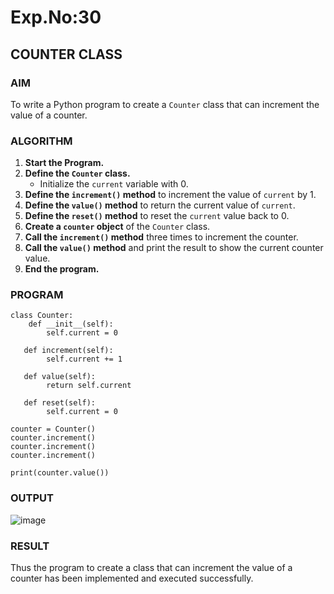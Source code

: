 # Exp.No:30  
## COUNTER CLASS

### AIM  
To write a Python program to create a `Counter` class that can increment the value of a counter.


### ALGORITHM

1. **Start the Program.**
2. **Define the `Counter` class.**
   - Initialize the `current` variable with 0.
3. **Define the `increment()` method** to increment the value of `current` by 1.
4. **Define the `value()` method** to return the current value of `current`.
5. **Define the `reset()` method** to reset the `current` value back to 0.
6. **Create a `counter` object** of the `Counter` class.
7. **Call the `increment()` method** three times to increment the counter.
8. **Call the `value()` method** and print the result to show the current counter value.
9. **End the program.**


### PROGRAM

```
class Counter:
    def __init__(self):
        self.current = 0

   def increment(self):
        self.current += 1

   def value(self):
        return self.current

   def reset(self):
        self.current = 0

counter = Counter()
counter.increment()
counter.increment()
counter.increment()

print(counter.value())
```

### OUTPUT
![image](https://github.com/user-attachments/assets/ccc526dd-5fd6-4a32-954b-1ac8e081342b)

### RESULT
Thus the program to create a class that can increment the value of a counter has been implemented and executed successfully.
